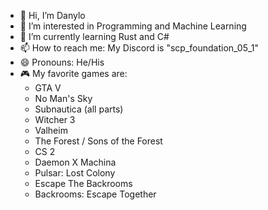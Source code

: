 - 👋 Hi, I’m Danylo
- 👀 I’m interested in Programming and Machine Learning
- 🌱 I’m currently learning Rust and C#
- 📫 How to reach me: My Discord is "scp_foundation_05_1"
- 😄 Pronouns: He/His
- 🎮 My favorite games are:
	- GTA V
	- No Man's Sky
	- Subnautica (all parts)
	- Witcher 3
	- Valheim
	- The Forest / Sons of the Forest
	- CS 2
	- Daemon X Machina
	- Pulsar: Lost Colony
	- Escape The Backrooms
	- Backrooms: Escape Together
